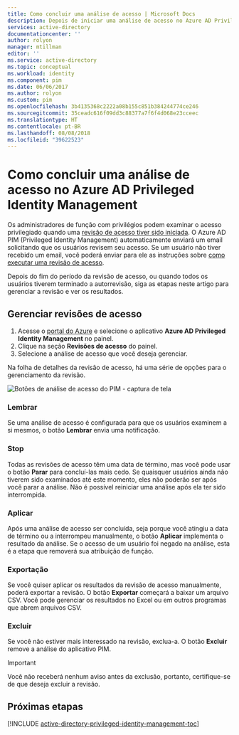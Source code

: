```yaml
---
title: Como concluir uma análise de acesso | Microsoft Docs
description: Depois de iniciar uma análise de acesso no Azure AD Privileged Identity Management, saiba como concluí-la e exibir os resultados
services: active-directory
documentationcenter: ''
author: rolyon
manager: mtillman
editor: ''
ms.service: active-directory
ms.topic: conceptual
ms.workload: identity
ms.component: pim
ms.date: 06/06/2017
ms.author: rolyon
ms.custom: pim
ms.openlocfilehash: 3b4135368c2222a08b155c851b384244774ce246
ms.sourcegitcommit: 35ceadc616f09dd3c88377a7f6f4d068e23cceec
ms.translationtype: HT
ms.contentlocale: pt-BR
ms.lasthandoff: 08/08/2018
ms.locfileid: "39622523"
---
```

# <a name="how-to-complete-an-access-review-in-azure-ad-privileged-identity-management"></a>Como concluir uma análise de acesso no Azure AD Privileged Identity Management
Os administradores de função com privilégios podem examinar o acesso privilegiado quando uma [revisão de acesso tiver sido iniciada](pim-how-to-start-security-review.md). O Azure AD PIM (Privileged Identity Management) automaticamente enviará um email solicitando que os usuários revisem seu acesso. Se um usuário não tiver recebido um email, você poderá enviar para ele as instruções sobre [como executar uma revisão de acesso](pim-how-to-perform-security-review.md).

Depois do fim do período da revisão de acesso, ou quando todos os usuários tiverem terminado a autorrevisão, siga as etapas neste artigo para gerenciar a revisão e ver os resultados.

## <a name="manage-access-reviews"></a>Gerenciar revisões de acesso
1. Acesse o [portal do Azure](https://portal.azure.com/) e selecione o aplicativo **Azure AD Privileged Identity Management** no painel.
2. Clique na seção **Revisões de acesso** do painel.
3. Selecione a análise de acesso que você deseja gerenciar.

Na folha de detalhes da revisão de acesso, há uma série de opções para o gerenciamento da revisão.

![Botões de análise de acesso do PIM - captura de tela](./media/pim-how-to-complete-review/PIM_review_buttons.png)

### <a name="remind"></a>Lembrar
Se uma análise de acesso é configurada para que os usuários examinem a si mesmos, o botão **Lembrar** envia uma notificação. 

### <a name="stop"></a>Stop
Todas as revisões de acesso têm uma data de término, mas você pode usar o botão **Parar** para concluí-las mais cedo. Se quaisquer usuários ainda não tiverem sido examinados até este momento, eles não poderão ser após você parar a análise. Não é possível reiniciar uma análise após ela ter sido interrompida.

### <a name="apply"></a>Aplicar
Após uma análise de acesso ser concluída, seja porque você atingiu a data de término ou a interrompeu manualmente, o botão **Aplicar** implementa o resultado da análise. Se o acesso de um usuário foi negado na análise, esta é a etapa que removerá sua atribuição de função.  

### <a name="export"></a>Exportação
Se você quiser aplicar os resultados da revisão de acesso manualmente, poderá exportar a revisão. O botão **Exportar** começará a baixar um arquivo CSV. Você pode gerenciar os resultados no Excel ou em outros programas que abrem arquivos CSV.

### <a name="delete"></a>Excluir
Se você não estiver mais interessado na revisão, exclua-a. O botão **Excluir** remove a análise do aplicativo PIM.

> [!IMPORTANT]
> Você não receberá nenhum aviso antes da exclusão, portanto, certifique-se de que deseja excluir a revisão. 

## <a name="next-steps"></a>Próximas etapas
[!INCLUDE [active-directory-privileged-identity-management-toc](../../../includes/active-directory-privileged-identity-management-toc.md)]
